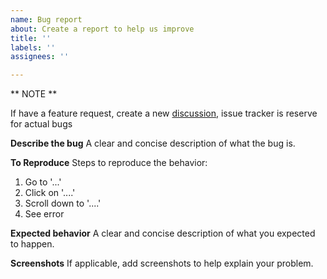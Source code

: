 ```yaml
---
name: Bug report
about: Create a report to help us improve
title: ''
labels: ''
assignees: ''

---
```


** NOTE **

If have a feature request, create a new [discussion](https://github.com/ananthakumaran/paisa/discussions), issue tracker is reserve for actual bugs

**Describe the bug**
A clear and concise description of what the bug is.

**To Reproduce**
Steps to reproduce the behavior:
1. Go to '...'
2. Click on '....'
3. Scroll down to '....'
4. See error

**Expected behavior**
A clear and concise description of what you expected to happen.

**Screenshots**
If applicable, add screenshots to help explain your problem.
